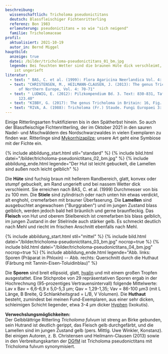 ```yaml
---
beschreibung:
  wissenschaftlich: Tricholoma pseudonictitans
  deutsch: Blassfleischiger Fichtenritterling
  referenz: Bon 1983
  erlaeuterung: pseudonictitans = so wie "sich neigend"
  familie: Tricholomaceae
profil:
  aktualisiert: 2021-10-19
  autor_in: Bernd Miggel
hauptbild:
  anzeige: true
  datei: /bilder/tricholoma-pseudonictitans_01_bm.jpg
  legende: Bei feuchten Wetter sind die braunen Hüte dick verschleimt, der Hutrand
    ist ungerieft
literatur:
  - text: " BAS, C. et al. (1999): Flora Agaricina Neerlandica Vol. 4: 128-129"
  - text: "CHRISTENSEN, M., HEILMANN-CLAUSEN, J. (2013): The genus Tricholoma. Fungi
      of Northern Europe, Vol. 4: 70-71"
  - text: " LUDWIG, E. (2012): Pilzkompendium Bd. 3. Text: 830-831, Tafel: 674 Nr.
      123.40"
  - text: "KIBBY, G. (2017): The genus Tricholoma in Britain: 16, Fig. 49"
  - text: "RIVA, A. (1988): Tricholoma (Fr.) Staude. Fungi Europaei 3: Nr. 57"
---
```

Einige Ritterlingsarten fruktifizieren bis in den Spätherbst hinein. So auch der Blassfleischige Fichtenritterling, der im Oktober 2021 in den sauren Nadel- und Mischwäldern des Nordschwarzwaldes in vielen Exemplaren zu finden war. Ritterlinge sind [Mykorrhizapilze](Mykorrhiza "Glossar"); unsere Art geht eine Symbiose mit der Fichte ein.

{% include abbildung_start.html stil="standard" %}
{% include bild.html datei="/bilder/tricholoma-pseudonictitans_02_bm.jpg" %}
{% include abbildung_ende.html legende="Der Hut ist leicht gebuckelt, die Lamellen sind außen noch leicht gelblich" %}

Die **Hüte** sind fuchsig braun mit hellerem Randbereich, glatt, konvex oder stumpf gebuckelt, am Rand ungerieft und bei nassem Wetter dick verschleimt. Sie erreichen nach BAS, C. et al. (1999) Durchmesser  von bis zu 100 mm. Die **Stiele** sind zylindrisch oder nach unten hin etwas verdickt, alt enghohl, cremefarben mit brauner Überfaserung. Die **Lamellen** sind ausgebuchtet angewachsen ("Burggraben") und im jungen Zustand blass gelblich, werden jedoch bald hell bräunlich und gerne braunfleckig. Das **Fleisch** von Hut und oberem Stielbereich ist cremefarben bis blass gelblich, im jungen Zustand in der Stielrinde auch stärker gelb. Es schmeckt deutlich nach Mehl und riecht im frischen Anschnitt ebenfalls nach Mehl.

{% include abbildung_start.html stil="mittel" %}
{% include bild.html datei="/bilder/tricholoma-pseudonictitans_03_bm.jpg" nocrop=true %}
{% include bild.html datei="/bilder/tricholoma-pseudonictitans_04_bm.jpg" nocrop=true %}
{% include abbildung_ende.html legende="Abb. links: Sporen (Präparat in Phloxin) -- Abb. rechts: Querschnitt durch die Huthaut (Färbung mit Tannin-Eisen-Toluidinblau)" %}

Die **Sporen** sind breit ellipsoid, glatt, [hyalin](hyalin "Glossar") und mit einem großen Tropfen ausgestattet. Eine Stichprobe von 29 repräsentativen Sporen ergab in der Hochrechnung (95-prozentiges Vertrauensintervall) folgende Mittelwerte: Lav x Bav =  6,6-6,9 x 5,0-5,3 µm; Qav = 1,29-1,35; Vav = 86-100 µm3 (mit L Länge, B Breite, Q Schlankheitsgrad = L/B, V Volumen). Die **Huthaut** besteht, zumindest bei meinen Fund-Exemplaren, aus einer sehr dicken, schleimigen Schicht liegender, etwa 3-4 µm dicker [Hyphen](Hyphen "Glossar") (Ixokutis).

**Verwechslungsmöglichkeiten:**\
Der Gelbblättrige Ritterling *Tricholoma fulvum* ist streng an Birke gebunden, sein Hutrand ist deutlich gerippt, das Fleisch gelb durchgefärbt, und die Lamellen sind im jungen Zustand gelb (pers. Mittlg. Uwe Winkler, Konstanz). Bei einigen Autoren, z. B. Christensen und Heilmann-Clausen (2013) sowie in den Verbreitungskarten der [DGfM](DGfM "Glossar") ist Tricholoma pseudonictitans mit Tricholoma fulvum synonymisiert.